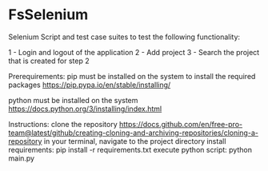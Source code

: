 # FsSelenium

Selenium Script and test case suites to test the following functionality:

1 - Login and logout of the application
2 - Add project
3 - Search the project that is created for step 2

Prerequirements:
pip must be installed on the system to install the required packages
https://pip.pypa.io/en/stable/installing/

python must be installed on the system
https://docs.python.org/3/installing/index.html

Instructions:
clone the repository
https://docs.github.com/en/free-pro-team@latest/github/creating-cloning-and-archiving-repositories/cloning-a-repository
in your terminal, navigate to the project directory
install requirements:
pip install -r requirements.txt
execute python script:
python main.py
